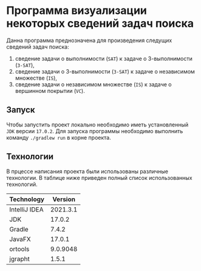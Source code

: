 # Программа визуализации некоторых сведений задач поиска
Данна программа преднозначена для произведения следущих сведений задач поиска:
1. сведение задачи о выполнимости (`SAT`) к задаче о 3-выполнимости (`3-SAT`),
2. сведение задачи о 3-выполнимости (`3-SAT`) к задаче о независимом множестве (`IS`),
3. сведение задачи о независимом множестве (`IS`) к задаче о вершинном покрытии (`VC`).

## Запуск
Чтобы запустить проект локально необходимо иметь установленный `JDK` версии `17.0.2`.
Для запуска программы необходимо выполнить команду `./gradlew run` в корне проекта.

## Технологии
В прцессе написания проекта были использованы различные технологии. В таблице ниже приведен полный список использованных технологий.

| Technology    | Version  |
|---------------|----------|
| IntelliJ IDEA | 2021.3.1 |
| JDK           | 17.0.2   |
| Gradle        | 7.4.2    |
| JavaFX        | 17.0.1   |
| ortools       | 9.0.9048 |
| jgrapht       | 1.5.1    |
